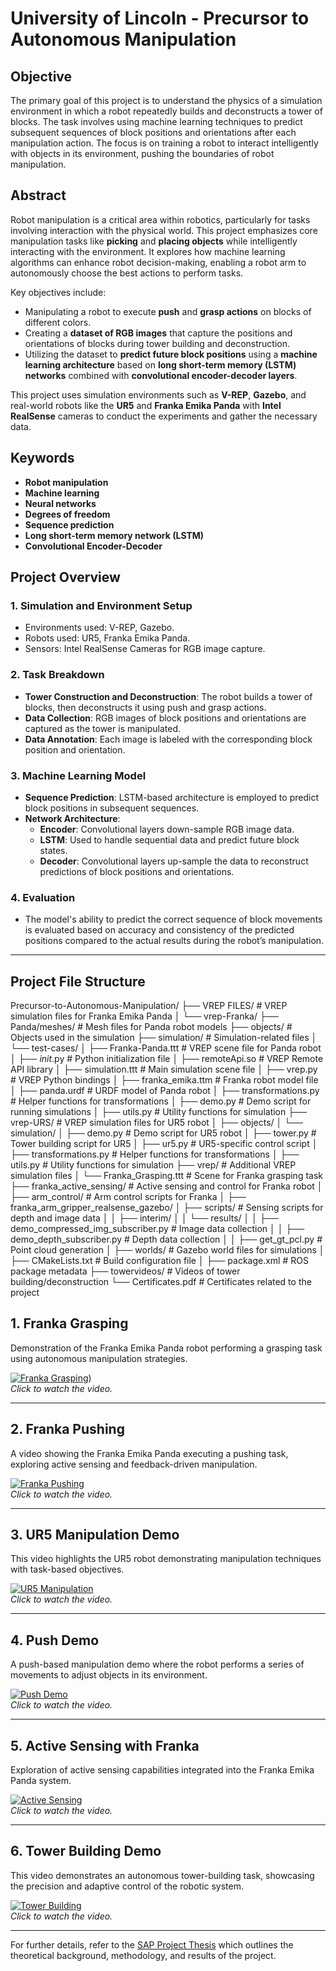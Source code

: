 # University of Lincoln - Precursor to Autonomous Manipulation

## Objective
The primary goal of this project is to understand the physics of a simulation environment in which a robot repeatedly builds and deconstructs a tower of blocks. The task involves using machine learning techniques to predict subsequent sequences of block positions and orientations after each manipulation action. The focus is on training a robot to interact intelligently with objects in its environment, pushing the boundaries of robot manipulation.

## Abstract

Robot manipulation is a critical area within robotics, particularly for tasks involving interaction with the physical world. This project emphasizes core manipulation tasks like **picking** and **placing objects** while intelligently interacting with the environment. It explores how machine learning algorithms can enhance robot decision-making, enabling a robot arm to autonomously choose the best actions to perform tasks.

Key objectives include:
- Manipulating a robot to execute **push** and **grasp actions** on blocks of different colors.
- Creating a **dataset of RGB images** that capture the positions and orientations of blocks during tower building and deconstruction.
- Utilizing the dataset to **predict future block positions** using a **machine learning architecture** based on **long short-term memory (LSTM) networks** combined with **convolutional encoder-decoder layers**.

This project uses simulation environments such as **V-REP**, **Gazebo**, and real-world robots like the **UR5** and **Franka Emika Panda** with **Intel RealSense** cameras to conduct the experiments and gather the necessary data.

## Keywords

- **Robot manipulation**
- **Machine learning**
- **Neural networks**
- **Degrees of freedom**
- **Sequence prediction**
- **Long short-term memory network (LSTM)**
- **Convolutional Encoder-Decoder**

## Project Overview

### 1. **Simulation and Environment Setup**
   - Environments used: V-REP, Gazebo.
   - Robots used: UR5, Franka Emika Panda.
   - Sensors: Intel RealSense Cameras for RGB image capture.

### 2. **Task Breakdown**
   - **Tower Construction and Deconstruction**: The robot builds a tower of blocks, then deconstructs it using push and grasp actions. 
   - **Data Collection**: RGB images of block positions and orientations are captured as the tower is manipulated.
   - **Data Annotation**: Each image is labeled with the corresponding block position and orientation.

### 3. **Machine Learning Model**
   - **Sequence Prediction**: LSTM-based architecture is employed to predict block positions in subsequent sequences.
   - **Network Architecture**:
     - **Encoder**: Convolutional layers down-sample RGB image data.
     - **LSTM**: Used to handle sequential data and predict future block states.
     - **Decoder**: Convolutional layers up-sample the data to reconstruct predictions of block positions and orientations.

### 4. **Evaluation**
   - The model's ability to predict the correct sequence of block movements is evaluated based on accuracy and consistency of the predicted positions compared to the actual results during the robot’s manipulation.

---

## Project File Structure
Precursor-to-Autonomous-Manipulation/
├── VREP FILES/                  # VREP simulation files for Franka Emika Panda
│   └── vrep-Franka/
├── Panda/meshes/                # Mesh files for Panda robot models
├── objects/                     # Objects used in the simulation
├── simulation/                  # Simulation-related files
│   └── test-cases/
│       ├── Franka-Panda.ttt      # VREP scene file for Panda robot
│       ├── _init_.py             # Python initialization file
│       ├── remoteApi.so          # VREP Remote API library
│       ├── simulation.ttt        # Main simulation scene file
│       ├── vrep.py               # VREP Python bindings
│       ├── franka_emika.ttm      # Franka robot model file
│       ├── panda.urdf            # URDF model of Panda robot
│       ├── transformations.py    # Helper functions for transformations
│       ├── demo.py               # Demo script for running simulations
│       ├── utils.py              # Utility functions for simulation
├── vrep-URS/                    # VREP simulation files for UR5 robot
│   ├── objects/
│   └── simulation/
│       ├── demo.py               # Demo script for UR5 robot
│       ├── tower.py              # Tower building script for UR5
│       ├── ur5.py                # UR5-specific control script
│       ├── transformations.py    # Helper functions for transformations
│       ├── utils.py              # Utility functions for simulation
├── vrep/                        # Additional VREP simulation files
│   └── Franka_Grasping.ttt       # Scene for Franka grasping task
├── franka_active_sensing/       # Active sensing and control for Franka robot
│   ├── arm_control/              # Arm control scripts for Franka
│   ├── franka_arm_gripper_realsense_gazebo/
│   ├── scripts/                  # Sensing scripts for depth and image data
│   │   ├── interim/
│   │   └── results/
│   │       ├── demo_compressed_img_subscriber.py # Image data collection
│   │       ├── demo_depth_subscriber.py          # Depth data collection
│   │       ├── get_gt_pcl.py                     # Point cloud generation
│   ├── worlds/                    # Gazebo world files for simulations
│   ├── CMakeLists.txt             # Build configuration file
│   ├── package.xml                # ROS package metadata
├── towervideos/                 # Videos of tower building/deconstruction
└── Certificates.pdf             # Certificates related to the project



## 1. Franka Grasping

Demonstration of the Franka Emika Panda robot performing a grasping task using autonomous manipulation strategies.

[![Franka Grasping](path_to_thumbnail_image)](https://github.com/UthiraS/Precursor-to-Autonomous-Manipulation/blob/main/Franka_Grasping%20.mp4))  
*Click to watch the video.*

---

## 2. Franka Pushing

A video showing the Franka Emika Panda executing a pushing task, exploring active sensing and feedback-driven manipulation.

[![Franka Pushing](path_to_thumbnail_image)](link_to_Franka_pushing.mp4)  
*Click to watch the video.*

---

## 3. UR5 Manipulation Demo

This video highlights the UR5 robot demonstrating manipulation techniques with task-based objectives.

[![UR5 Manipulation](path_to_thumbnail_image)](link_to_UR5.mp4)  
*Click to watch the video.*

---

## 4. Push Demo

A push-based manipulation demo where the robot performs a series of movements to adjust objects in its environment.

[![Push Demo](path_to_thumbnail_image)](link_to_push_demo.mp4)  
*Click to watch the video.*

---

## 5. Active Sensing with Franka

Exploration of active sensing capabilities integrated into the Franka Emika Panda system.

[![Active Sensing](path_to_thumbnail_image)](link_to_franka_active_sensing.mp4)  
*Click to watch the video.*

---

## 6. Tower Building Demo

This video demonstrates an autonomous tower-building task, showcasing the precision and adaptive control of the robotic system.

[![Tower Building](path_to_thumbnail_image)](link_to_tower_videos.mp4)  
*Click to watch the video.*

---

For further details, refer to the [SAP Project Thesis](link_to_SAP_PROJECT_THESIS.pdf) which outlines the theoretical background, methodology, and results of the project.
